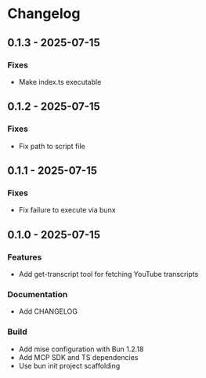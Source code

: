 # Changelog

## 0.1.3 - 2025-07-15

### Fixes
- Make index.ts executable

## 0.1.2 - 2025-07-15

### Fixes
- Fix path to script file

## 0.1.1 - 2025-07-15

### Fixes
- Fix failure to execute via bunx

## 0.1.0 - 2025-07-15

### Features
- Add get-transcript tool for fetching YouTube transcripts

### Documentation
- Add CHANGELOG

### Build
- Add mise configuration with Bun 1.2.18
- Add MCP SDK and TS dependencies
- Use bun init project scaffolding

<!-- generated by git-cliff -->

